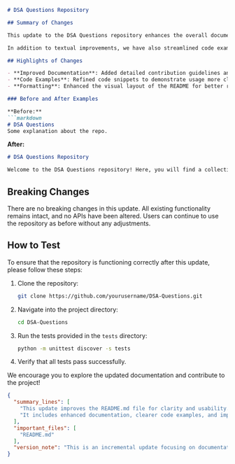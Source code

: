 ```markdown
# DSA Questions Repository

## Summary of Changes

This update to the DSA Questions repository enhances the overall documentation and usability of the project. The `README.md` file has been refined to provide clearer instructions for users and contributors, ensuring that both newcomers and experienced developers can easily navigate the repository. Key sections have been added or improved, including contribution guidelines, installation instructions, and usage examples.

In addition to textual improvements, we have also streamlined code examples to better illustrate the functionalities of the data structures and algorithms provided in this repository. This makes it easier for users to understand how to implement and utilize various algorithms effectively.

## Highlights of Changes

- **Improved Documentation**: Added detailed contribution guidelines and installation instructions.
- **Code Examples**: Refined code snippets to demonstrate usage more clearly.
- **Formatting**: Enhanced the visual layout of the README for better readability.

### Before and After Examples

**Before:**
```markdown
# DSA Questions
Some explanation about the repo.
```

**After:**
```markdown
# DSA Questions Repository

Welcome to the DSA Questions repository! Here, you will find a collection of data structures and algorithms implemented in various programming languages. To get started, please follow the installation instructions below.
```

## Breaking Changes

There are no breaking changes in this update. All existing functionality remains intact, and no APIs have been altered. Users can continue to use the repository as before without any adjustments.

## How to Test

To ensure that the repository is functioning correctly after this update, please follow these steps:

1. Clone the repository:
   ```bash
   git clone https://github.com/yourusername/DSA-Questions.git
   ```
2. Navigate into the project directory:
   ```bash
   cd DSA-Questions
   ```
3. Run the tests provided in the `tests` directory:
   ```bash
   python -m unittest discover -s tests
   ```
4. Verify that all tests pass successfully.

We encourage you to explore the updated documentation and contribute to the project!

```json
{
  "summary_lines": [
    "This update improves the README.md file for clarity and usability.",
    "It includes enhanced documentation, clearer code examples, and improved formatting."
  ],
  "important_files": [
    "README.md"
  ],
  "version_note": "This is an incremental update focusing on documentation improvements."
}
```
```